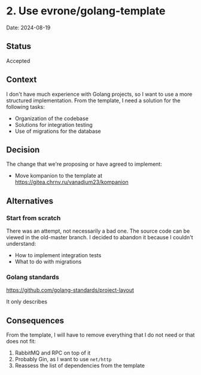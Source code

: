 # 2. Use evrone/golang-template

Date: 2024-08-19

## Status

Accepted

## Context

I don't have much experience with Golang projects, so I want to use a more structured implementation.
From the template, I need a solution for the following tasks:
- Organization of the codebase
- Solutions for integration testing
- Use of migrations for the database

## Decision

The change that we're proposing or have agreed to implement:
- Move kompanion to the template at https://gitea.chrnv.ru/vanadium23/kompanion

## Alternatives

### Start from scratch

There was an attempt, not necessarily a bad one. The source code can be viewed in the old-master branch.
I decided to abandon it because I couldn't understand:
- How to implement integration tests
- What to do with migrations

### Golang standards 

https://github.com/golang-standards/project-layout

It only describes 

## Consequences

From the template, I will have to remove everything that I do not need or that does not fit:
1. RabbitMQ and RPC on top of it
2. Probably Gin, as I want to use `net/http`
3. Reassess the list of dependencies from the template
